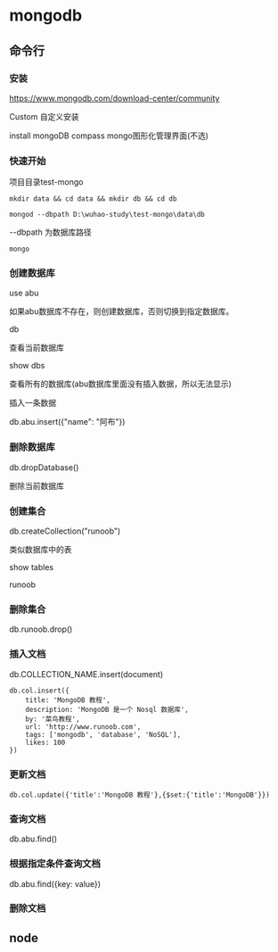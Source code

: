 # mongodb

## 命令行

### 安装

https://www.mongodb.com/download-center/community

Custom 自定义安装

install mongoDB compass mongo图形化管理界面(不选)

### 快速开始

项目目录test-mongo

```
mkdir data && cd data && mkdir db && cd db

mongod --dbpath D:\wuhao-study\test-mongo\data\db
```

--dbpath 为数据库路径

```
mongo 
```

### 创建数据库

use abu

如果abu数据库不存在，则创建数据库，否则切换到指定数据库。

db

查看当前数据库

show dbs

查看所有的数据库(abu数据库里面没有插入数据，所以无法显示)

插入一条数据

db.abu.insert({"name": "阿布"})

### 删除数据库

db.dropDatabase()

删除当前数据库

### 创建集合

db.createCollection("runoob")

类似数据库中的表

show tables

runoob

### 删除集合

db.runoob.drop()

### 插入文档

db.COLLECTION_NAME.insert(document)

```
db.col.insert({
    title: 'MongoDB 教程', 
    description: 'MongoDB 是一个 Nosql 数据库',
    by: '菜鸟教程',
    url: 'http://www.runoob.com',
    tags: ['mongodb', 'database', 'NoSQL'],
    likes: 100
})
```

### 更新文档

```
db.col.update({'title':'MongoDB 教程'},{$set:{'title':'MongoDB'}})
```

### 查询文档

db.abu.find()

### 根据指定条件查询文档

db.abu.find({key: value})

### 删除文档

## node

